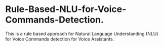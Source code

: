 # Rule-Based-NLU-for-Voice-Commands-Detection.
This is a rule based approach for Natural Language Understanding (NLU) for Voice Commands detection for Voice Assistants.
